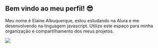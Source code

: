## Bem vindo ao meu perfil! 😎

 Meu nome é Elaine Albuquerque, estou estudando na Alura e me desenvolvendo na linguagem javascript.
 Utilizo este espaço para minha organização e compartilhamento dos meus projetos.


![](https://media1.tenor.com/m/5rWCsTewOlAAAAAd/thumper-bambi.gif)

